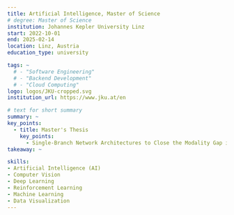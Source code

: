 ```yaml
---
title: Artificial Intelligence, Master of Science
# degree: Master of Science
institution: Johannes Kepler University Linz
start: 2022-10-01
end: 2025-02-14
location: Linz, Austria
education_type: university

tags: ~
  # - "Software Engineering"
  # - "Backend Development"
  # - "Cloud Computing"
logo: logos/JKU-cropped.svg
institution_url: https://www.jku.at/en

# text for short summary
summary: ~
key_points:
  - title: Master's Thesis
    key_points: 
      - Single-Branch Network Architectures to Close the Modality Gap in Multimodal Recommendation
takeaway: ~

skills: 
- Artificial Intelligence (AI)
- Computer Vision
- Deep Learning
- Reinforcement Learning
- Machine Learning
- Data Visualization
---
```

